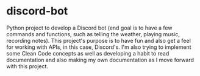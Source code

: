 # discord-bot
Python project to develop a Discord bot (end goal is to have a few commands and functions, such as telling the weather, playing music, recording notes). This project's purpose is to have fun and also get a feel for working with APIs, in this case, Discord's. I'm also trying to implement some Clean Code concepts as well as developing a habit to read documentation and also making my own documentation as I move forward with this project.
